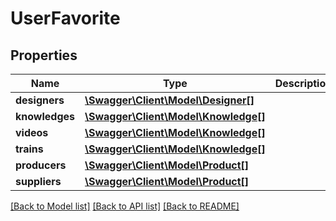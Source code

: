 # UserFavorite

## Properties
Name | Type | Description | Notes
------------ | ------------- | ------------- | -------------
**designers** | [**\Swagger\Client\Model\Designer[]**](Designer.md) |  | [optional] 
**knowledges** | [**\Swagger\Client\Model\Knowledge[]**](Knowledge.md) |  | [optional] 
**videos** | [**\Swagger\Client\Model\Knowledge[]**](Knowledge.md) |  | [optional] 
**trains** | [**\Swagger\Client\Model\Knowledge[]**](Knowledge.md) |  | [optional] 
**producers** | [**\Swagger\Client\Model\Product[]**](Product.md) |  | [optional] 
**suppliers** | [**\Swagger\Client\Model\Product[]**](Product.md) |  | [optional] 

[[Back to Model list]](../README.md#documentation-for-models) [[Back to API list]](../README.md#documentation-for-api-endpoints) [[Back to README]](../README.md)


